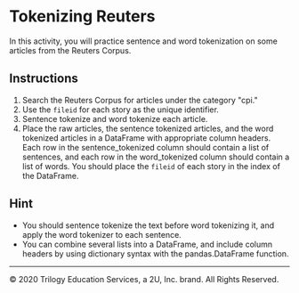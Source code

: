 # Tokenizing Reuters

In this activity, you will practice sentence and word tokenization on some articles from the Reuters Corpus. 

## Instructions

1. Search the Reuters Corpus for articles under the category "cpi."
2. Use the `fileid` for each story as the unique identifier.
3. Sentence tokenize and word tokenize each article.
4. Place the raw articles, the sentence tokenized articles, and the word tokenized articles in a DataFrame with appropriate column headers. Each row in the sentence_tokenized column should contain a list of sentences, and each row in the word_tokenized column should contain a list of words. You should place the `fileid` of each story in the index of the DataFrame.

## Hint
* You should sentence tokenize the text before word tokenizing it, and apply the word tokenizer to each sentence.
* You can combine several lists into a DataFrame, and include column headers by using dictionary syntax with the pandas.DataFrame function. 

---

© 2020 Trilogy Education Services, a 2U, Inc. brand. All Rights Reserved.

